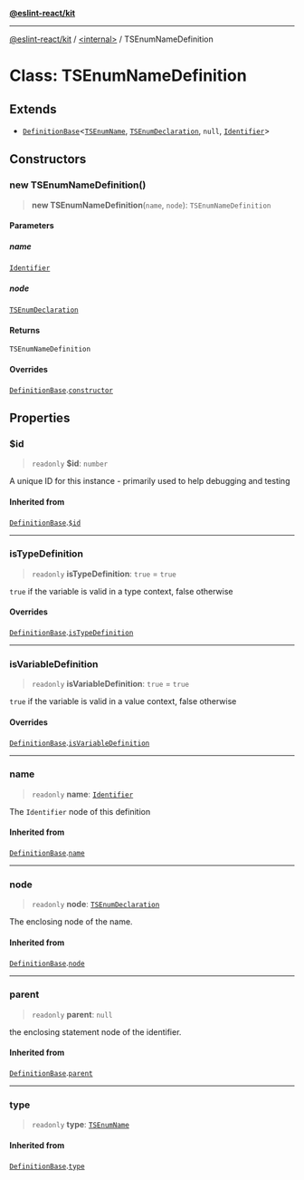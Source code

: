 [**@eslint-react/kit**](../../README.md)

***

[@eslint-react/kit](../../README.md) / [\<internal\>](../README.md) / TSEnumNameDefinition

# Class: TSEnumNameDefinition

## Extends

- [`DefinitionBase`](DefinitionBase.md)\<[`TSEnumName`](../README.md#tsenumname), [`TSEnumDeclaration`](../interfaces/TSEnumDeclaration.md), `null`, [`Identifier`](../interfaces/Identifier.md)\>

## Constructors

### new TSEnumNameDefinition()

> **new TSEnumNameDefinition**(`name`, `node`): `TSEnumNameDefinition`

#### Parameters

##### name

[`Identifier`](../interfaces/Identifier.md)

##### node

[`TSEnumDeclaration`](../interfaces/TSEnumDeclaration.md)

#### Returns

`TSEnumNameDefinition`

#### Overrides

[`DefinitionBase`](DefinitionBase.md).[`constructor`](DefinitionBase.md#constructor)

## Properties

### $id

> `readonly` **$id**: `number`

A unique ID for this instance - primarily used to help debugging and testing

#### Inherited from

[`DefinitionBase`](DefinitionBase.md).[`$id`](DefinitionBase.md#id)

***

### isTypeDefinition

> `readonly` **isTypeDefinition**: `true` = `true`

`true` if the variable is valid in a type context, false otherwise

#### Overrides

[`DefinitionBase`](DefinitionBase.md).[`isTypeDefinition`](DefinitionBase.md#istypedefinition)

***

### isVariableDefinition

> `readonly` **isVariableDefinition**: `true` = `true`

`true` if the variable is valid in a value context, false otherwise

#### Overrides

[`DefinitionBase`](DefinitionBase.md).[`isVariableDefinition`](DefinitionBase.md#isvariabledefinition)

***

### name

> `readonly` **name**: [`Identifier`](../interfaces/Identifier.md)

The `Identifier` node of this definition

#### Inherited from

[`DefinitionBase`](DefinitionBase.md).[`name`](DefinitionBase.md#name-1)

***

### node

> `readonly` **node**: [`TSEnumDeclaration`](../interfaces/TSEnumDeclaration.md)

The enclosing node of the name.

#### Inherited from

[`DefinitionBase`](DefinitionBase.md).[`node`](DefinitionBase.md#node-1)

***

### parent

> `readonly` **parent**: `null`

the enclosing statement node of the identifier.

#### Inherited from

[`DefinitionBase`](DefinitionBase.md).[`parent`](DefinitionBase.md#parent-1)

***

### type

> `readonly` **type**: [`TSEnumName`](../README.md#tsenumname)

#### Inherited from

[`DefinitionBase`](DefinitionBase.md).[`type`](DefinitionBase.md#type-1)

